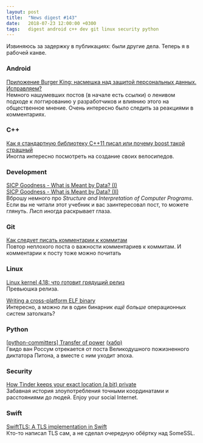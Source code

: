 ```yaml
---
layout: post
title:  "News digest #143"
date:   2018-07-23 12:00:00 +0300
tags:   digest android c++ dev git linux security python
---
```


Извиняюсь за задержку в публикациях: были другие дела. Теперь я в рабочей канве.

### Android

[Приложение Burger King: насмешка над защитой персональных данных. Исправляем?][2-1]<br/>
Немного нашумевших постов (в начале есть ссылки) о ленивом подходе к логгированию у разработчиков и влиянию этого на общественное мнение. Очень интересно было следить за реакциями в комментариях.

[2-1]: https://habr.com/company/roskomsvoboda/blog/417145/

### C++

[Как я стандартную библиотеку C++11 писал или почему boost такой страшный][3-1]<br/>
Иногла интересно посмотреть на создание своих велосипедов.

[3-1]: https://habr.com/post/417027/

### Development

[SICP Goodness - What is Meant by Data? (I)][7-1-1]<br/>
[SICP Goodness - What is Meant by Data? (II)][7-1-2]<br/>
Вброшу немного про _Structure and Interpretation of Computer Programs_. Если вы не читали этот учебник и вас заинтересовал пост, то можете глянуть. Лисп иногда раскрывает глаза.

[7-1-1]: https://www.lvguowei.me/post/sicp-goodness-data/
[7-1-2]: https://www.lvguowei.me/post/sicp-goodness-data-2/

### Git

[Как следует писать комментарии к коммитам][5-1]<br/>
Повтор неплохого поста о важности комментариев к коммитам. И комментарии к посту тоже можно почитать

[5-1]: https://habr.com/post/416887/

### Linux

[Linux kernel 4.18: что готовит грядущий релиз][4-1]<br/>
Превьюшка релиза.

[4-1]: https://habr.com/company/it-grad/blog/417155/

[Writing a cross-platform ELF binary][8]<br/>
Интересно, а можно ли в один бинарник _ещё больше_ операционных систем затолкать?

[8]: http://blog.codetastrophe.com/2008/12/writing-cross-platform-elf-binary.html

### Python

[\[python-committers\] Transfer of power][1-1] [(хабр)][1-2]<br/>
Гвидо ван Россум отрекается от поста Великодушного пожизненного диктатора Питона, а вместе с ним уходит эпоха.

[1-1]: https://mail.python.org/pipermail/python-committers/2018-July/005664.html
[1-2]: https://habr.com/post/417047/

### Security

[How Tinder keeps your exact location (a bit) private][9]<br/>
Забавная история злоупотребления точными координатами и расстояниями до людей. Enjoy your social Internet.

[9]: https://robertheaton.com/2018/07/09/how-tinder-keeps-your-location-a-bit-private/

### Swift

[SwiftTLS: A TLS implementation in Swift][6-1]<br/>
Кто-то написал TLS сам, а не сделал очередную обёртку над SomeSSL.

[6-1]: https://github.com/nsc/SwiftTLS
